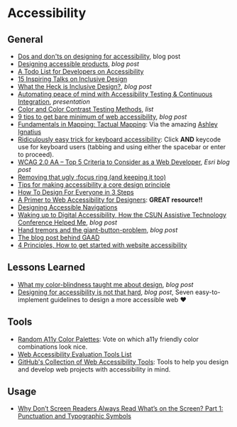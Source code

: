 # Accessibility    

## General
* [Dos and don'ts on designing for accessibility](https://accessibility.blog.gov.uk/2016/09/02/dos-and-donts-on-designing-for-accessibility), blog post  
* [Designing accessible products](https://uxdesign.cc/designing-accessible-products-e8aa79b55ebc), _blog post_  
* [A Todo List for Developers on Accessibility](https://inclusive-components.design/a-todo-list)  
* [15 Inspiring Talks on Inclusive Design](http://uxmastery.com/15-inspiring-talks-on-inclusive-design)  
* [What the Heck is Inclusive Design?](https://24ways.org/2016/what-the-heck-is-inclusive-design), _blog post_  
* [Automating peace of mind with Accessibility Testing & Continuous Integration](https://marcysutton.github.io/a11y-and-ci/#), _presentation_    
* [Color and Color Contrast Testing Methods](https://ebay.gitbooks.io/oatmeal/color-contrast/?utm_campaign=chrome_series_oatmealcolor_050417), _list_  
* [9 tips to get bare minimum of web accessibility](https://medium.com/@realabhijeet4u/9-tips-to-get-bare-minimum-of-web-accessibility-739899a9437c), _blog post_  
* [Fundamentals in Mapping: Tactual Mapping](http://www.icsm.gov.au/mapping/tactual_mapping.html#guide): Via the amazing [Ashley Ignatius](https://twitter.com/snowflakesinmay)  
* [Ridiculously easy trick for keyboard accessibility](http://www.karlgroves.com/2014/11/24/ridiculously-easy-trick-for-keyboard-accessibility): Click **AND** keycode use for keyboard users (tabbing and using either the spacebar or enter to proceed).  
* [WCAG 2.0 AA – Top 5 Criteria to Consider as a Web Developer](https://blogs.esri.com/esri/arcgis/2015/10/30/wcag-top-5-criteria-to-consider-as-a-web-developer), _Esri blog post_  
* [Removing that ugly :focus ring (and keeping it too)](https://hackernoon.com/removing-that-ugly-focus-ring-and-keeping-it-too-6c8727fefcd2)
* [Tips for making accessibility a core design principle](https://medium.com/pixel-pioneers/tips-for-making-accessibility-a-core-design-principle-113bee25f872)  
* [How To Design For Everyone in 3 Steps](https://www.fastcodesign.com/90160000/how-to-design-for-everyone-in-3-steps)  
* [A Primer to Web Accessibility for Designers](https://uxplanet.org/a-primer-to-web-accessibility-for-designers-2c548448c612): **GREAT resource!!**  
* [Designing Accessible Navigations](https://uxplanet.org/designing-accessible-navigations-3b1a151d3bd7)  
* [Waking up to Digital Accessibility, How the CSUN Assistive Technology Conference Helped Me](https://medium.com/@lclark070607/waking-up-to-digital-accessibility-how-the-the-csun-assistive-technologies-conference-helped-me-ec4d5f4e017f), _blog post_  
* [Hand tremors and the giant-button-problem](https://axesslab.com/hand-tremors), _blog post_  
* [The blog post behind GAAD](https://mysqltalk.wordpress.com/2011/11/27/challenge-accessibility-know-how-needs-to-go-mainstream-with-developers-now/?dm_i=3SCI,EH4B,44Q55K,1J1F1,1)  
* [4 Principles, How to get started with website accessibility](https://medium.freecodecamp.org/4-principles-for-getting-started-with-website-accessibility-4e85f75730b)  


## Lessons Learned  
* [What my color-blindness taught me about design](https://uxdesign.cc/what-my-color-blindness-taught-me-about-design-d3009a93ff9c), _blog post_ 
* [Designing for accessibility is not that hard](https://uxdesign.cc/designing-for-accessibility-is-not-that-hard-c04cc4779d94), _blog post_, Seven easy-to-implement guidelines to design a more accessible web ❤️    

## Tools  
* [Random A11y Color Palettes](https://randoma11y.com): Vote on which a11y friendly color combinations look nice.  
* [Web Accessibility Evaluation Tools List](https://www.w3.org/WAI/ER/tools)  
* [GitHub's Collection of Web Accessibility Tools](https://github.com/collections/web-accessibility): Tools to help you design and develop web projects with accessibility in mind.  

## Usage  
* [Why Don’t Screen Readers Always Read What’s on the Screen? Part 1: Punctuation and Typographic Symbols](https://www.deque.com/blog/dont-screen-readers-read-whats-screen-part-1-punctuation-typographic-symbols)  
